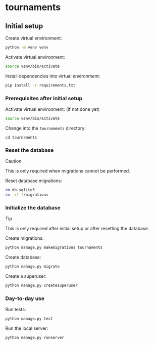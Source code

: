 # tournaments

## Initial setup

Create virtual environment:
```bash
python -m venv venv
```
Activate virtual environment:
```bash
source venv/bin/activate
```

Install dependencies into virtual environment:
```bash
pip install -r requirements.txt
```

### Prerequisites after initial setup

Activate virtual environment: (if not done yet)
```bash
source venv/bin/activate
```

Change into the `tournaments` directory:
```
cd tournaments
```

### Reset the database

> [!CAUTION]  
> This is only required when migrations cannot be performed.

Reset database migrations:
```bash
rm db.sqlite3
rm -rf */migrations
```

### Initialize the database

> [!TIP]  
> This is only required after initial setup or after resetting the database.

Create migrations:
```bash
python manage.py makemigrations tournaments
```

Create database:
```bash
python manage.py migrate
```

Create a superuser:
```bash
python manage.py createsuperuser
```

### Day-to-day use

Run tests:
```bash
python manage.py test
```

Run the local server:
```bash
python manage.py runserver
```

